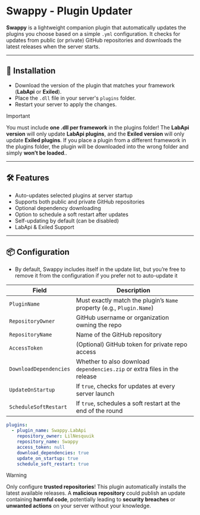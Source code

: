 # Swappy - Plugin Updater

**Swappy** is a lightweight companion plugin that automatically updates the plugins you choose based on a simple `.yml` configuration. It checks for updates from public (or private) GitHub repositories and downloads the latest releases when the server starts.

---

## 🏓 Installation
- Download the version of the plugin that matches your framework (**LabApi** or **Exiled**).
- Place the `.dll` file in your server's `plugins` folder.
- Restart your server to apply the changes.

> [!IMPORTANT]
> You must include **one .dll per framework** in the plugins folder! The **LabApi version** will only update **LabApi plugins**, and the **Exiled version** will only update **Exiled plugins**. If you place a plugin from a different framework in the plugins folder, the plugin will be downloaded into the wrong folder and simply **won’t be loaded**..

---

## 🛠️ Features

- Auto-updates selected plugins at server startup
- Supports both public and private GitHub repositories
- Optional dependency downloading
- Option to schedule a soft restart after updates
- Self-updating by default (can be disabled)
- LabApi & Exiled Support

---

## 📦 Configuration

- By default, Swappy includes itself in the update list, but you’re free to remove it from the configuration if you prefer not to auto-update it

| Field                  | Description                                                                       |
| ---------------------- | --------------------------------------------------------------------------------- |
| `PluginName`           | Must exactly match the plugin’s `Name` property (e.g., `Plugin.Name`)             |
| `RepositoryOwner`      | GitHub username or organization owning the repo                                   |
| `RepositoryName`       | Name of the GitHub repository                                                     |
| `AccessToken`          | (Optional) GitHub token for private repo access                                   |
| `DownloadDependencies` | Whether to also download `dependencies.zip` or extra files in the release         |
| `UpdateOnStartup`      | If `true`, checks for updates at every server launch                              |
| `ScheduleSoftRestart`  | If `true`, schedules a soft restart at the end of the round                       |

```yml
plugins:
  - plugin_name: Swappy.LabApi
    repository_owner: LilNesquuik
    repository_name: Swappy
    access_token: null
    download_dependencies: true
    update_on_startup: true
    schedule_soft_restart: true
```

> [!WARNING]
> Only configure **trusted repositories**! This plugin automatically installs the latest available releases. A **malicious repository** could publish an update containing **harmful code**, potentially leading to **security breaches** or **unwanted actions** on your server without your knowledge.
